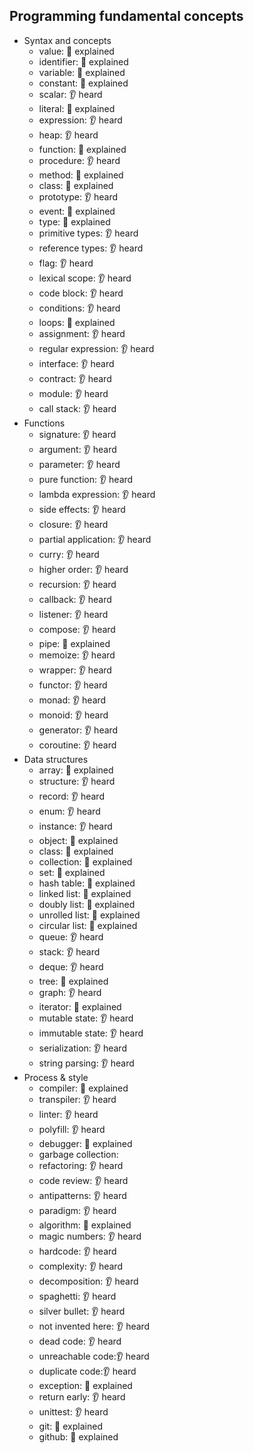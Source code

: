## Programming fundamental concepts

- Syntax and concepts
  - value: 🙋 explained
  - identifier: 🙋 explained
  - variable: 🙋 explained
  - constant: 🙋 explained
  - scalar: 👂 heard
  - literal: 🙋 explained
  - expression: 👂 heard
  - heap: 👂 heard
  - function: 🙋 explained
  - procedure: 👂 heard
  - method: 🙋 explained
  - class: 🙋 explained
  - prototype: 👂 heard
  - event: 🙋 explained
  - type: 🙋 explained
  - primitive types: 👂 heard
  - reference types: 👂 heard
  - flag: 👂 heard
  - lexical scope: 👂 heard
  - code block: 👂 heard
  - conditions: 👂 heard
  - loops: 🙋 explained
  - assignment: 👂 heard
  - regular expression: 👂 heard
  - interface: 👂 heard
  - contract: 👂 heard
  - module: 👂 heard
  - call stack: 👂 heard
- Functions
  - signature: 👂 heard
  - argument: 👂 heard
  - parameter: 👂 heard
  - pure function: 👂 heard
  - lambda expression: 👂 heard
  - side effects: 👂 heard
  - closure: 👂 heard
  - partial application: 👂 heard
  - curry: 👂 heard
  - higher order: 👂 heard
  - recursion: 👂 heard
  - callback: 👂 heard
  - listener: 👂 heard
  - compose: 👂 heard
  - pipe: 🙋 explained
  - memoize: 👂 heard
  - wrapper: 👂 heard
  - functor: 👂 heard
  - monad: 👂 heard
  - monoid: 👂 heard
  - generator: 👂 heard
  - coroutine: 👂 heard
- Data structures
  - array: 🙋 explained
  - structure: 👂 heard
  - record: 👂 heard
  - enum: 👂 heard
  - instance: 👂 heard
  - object: 🙋 explained
  - class: 🙋 explained
  - collection: 🙋 explained
  - set: 🙋 explained
  - hash table: 🙋 explained
  - linked list: 🙋 explained
  - doubly list: 🙋 explained
  - unrolled list: 🙋 explained
  - circular list: 🙋 explained
  - queue: 👂 heard
  - stack: 👂 heard
  - deque: 👂 heard
  - tree: 🙋 explained
  - graph: 👂 heard
  - iterator: 🙋 explained
  - mutable state: 👂 heard
  - immutable state: 👂 heard
  - serialization: 👂 heard
  - string parsing: 👂 heard
- Process & style
  - compiler: 🙋 explained
  - transpiler: 👂 heard
  - linter: 👂 heard
  - polyfill: 👂 heard
  - debugger: 🙋 explained
  - garbage collection:
  - refactoring: 👂 heard
  - code review: 👂 heard
  - antipatterns: 👂 heard
  - paradigm: 👂 heard
  - algorithm: 🙋 explained
  - magic numbers: 👂 heard
  - hardcode: 👂 heard
  - complexity: 👂 heard
  - decomposition: 👂 heard
  - spaghetti: 👂 heard
  - silver bullet: 👂 heard
  - not invented here: 👂 heard
  - dead code: 👂 heard
  - unreachable code:👂 heard
  - duplicate code:👂 heard
  - exception: 🙋 explained
  - return early: 👂 heard
  - unittest: 👂 heard
  - git: 🙋 explained
  - github: 🙋 explained
